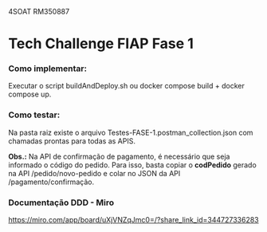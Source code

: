 4SOAT
RM350887

# Tech Challenge FIAP Fase 1

### Como implementar:
Executar o script buildAndDeploy.sh ou docker compose build + docker compose up.

### Como testar:
Na pasta raiz existe o arquivo Testes-FASE-1.postman_collection.json com chamadas prontas para todas as APIS.

**Obs.:** Na API de confirmação de pagamento, é necessário que seja informado o código do pedido. Para isso, basta copiar o **codPedido** gerado na API /pedido/novo-pedido e colar no JSON da API /pagamento/confirmação.

### Documentação DDD - Miro
https://miro.com/app/board/uXjVNZqJmc0=/?share_link_id=344727336283
